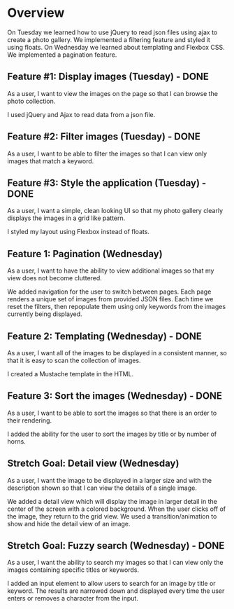 # Overview
On Tuesday we learned how to use jQuery to read json files using ajax to create a photo gallery. We implemented a filtering feature and styled it using floats. On Wednesday we learned about templating and Flexbox CSS. We implemented a pagination feature.

## Feature #1: Display images (Tuesday) - DONE
As a user, I want to view the images on the page so that I can browse the photo collection.

I used jQuery and Ajax to read data from a json file.

## Feature #2: Filter images (Tuesday) - DONE
As a user, I want to be able to filter the images so that I can view only images that match a keyword.

## Feature #3: Style the application (Tuesday) - DONE
As a user, I want a simple, clean looking UI so that my photo gallery clearly displays the images in a grid like pattern.

I styled my layout using Flexbox instead of floats.

## Feature 1: Pagination (Wednesday)
As a user, I want to have the ability to view additional images so that my view does not become cluttered.

We added navigation for the user to switch between pages. Each page renders a unique set of images from provided JSON files. Each time we reset the filters, then repopulate them using only keywords from the images currently being displayed.

## Feature 2: Templating (Wednesday) - DONE
As a user, I want all of the images to be displayed in a consistent manner, so that it is easy to scan the collection of images.

I created a Mustache template in the HTML.

## Feature 3: Sort the images (Wednesday) - DONE
As a user, I want to be able to sort the images so that there is an order to their rendering.

I added the ability for the user to sort the images by title or by number of horns.

## Stretch Goal: Detail view (Wednesday)
As a user, I want the image to be displayed in a larger size and with the description shown so that I can view the details of a single image.

We added a detail view which will display the image in larger detail in the center of the screen with a colored background. When the user clicks off of the image, they return to the grid view. We used a transition/animation to show and hide the detail view of an image.

## Stretch Goal: Fuzzy search (Wednesday) - DONE
As a user, I want the ability to search my images so that I can view only the images containing specific titles or keywords.

I added an input element to allow users to search for an image by title or keyword. The results are narrowed down and displayed every time the user enters or removes a character from the input.